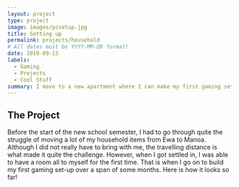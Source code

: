 ```yaml
---
layout: project
type: project
image: images/pcsetup.jpg
title: Setting up
permalink: projects/household
# All dates must be YYYY-MM-DD format!
date: 2019-09-13
labels:
  - Gaming
  - Projects
  - Cool Stuff
summary: I move to a new apartment where I can make my first gaming set-up!
---
```


## The Project ##
  Before the start of the new school semester, I had to go through quite the struggle of moving a lot of my household items from Ewa to Manoa. Although I did not really have to bring with me, the travelling distance is what made it quite the challenge. However, when I got settled in, I was able to have a room all to myself for the first time. That is when I go on to build my first gaming set-up over a span of some months. Here is how it looks so far!
